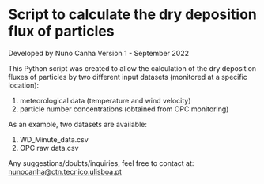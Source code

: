 # Script to calculate the dry deposition flux of particles

Developed by Nuno Canha
Version 1 - September 2022

This Python script was created to allow the calculation of the dry deposition fluxes of particles by two different input datasets (monitored at a specific location):
1) meteorological data (temperature and wind velocity)
2) particle number concentrations (obtained from OPC monitoring)

As an example, two datasets are available:
1) WD_Minute_data.csv
2) OPC raw data.csv

Any suggestions/doubts/inquiries, feel free to contact at: nunocanha@ctn.tecnico.ulisboa.pt

